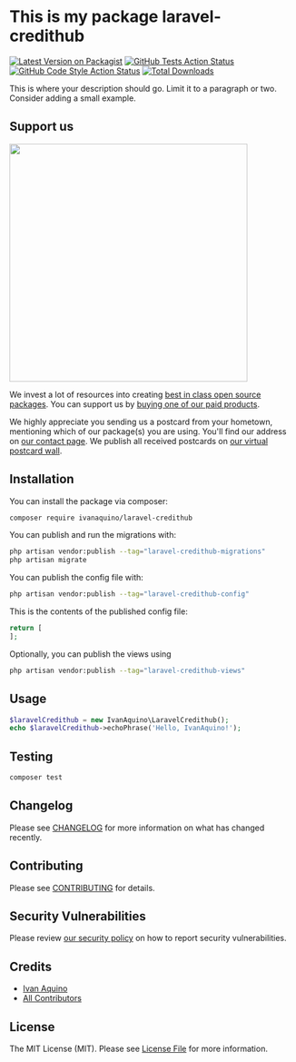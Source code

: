 # This is my package laravel-credithub

[![Latest Version on Packagist](https://img.shields.io/packagist/v/ivanaquino/laravel-credithub.svg?style=flat-square)](https://packagist.org/packages/ivanaquino/laravel-credithub)
[![GitHub Tests Action Status](https://img.shields.io/github/actions/workflow/status/ivanaquino/laravel-credithub/run-tests.yml?branch=main&label=tests&style=flat-square)](https://github.com/ivanaquino/laravel-credithub/actions?query=workflow%3Arun-tests+branch%3Amain)
[![GitHub Code Style Action Status](https://img.shields.io/github/actions/workflow/status/ivanaquino/laravel-credithub/fix-php-code-style-issues.yml?branch=main&label=code%20style&style=flat-square)](https://github.com/ivanaquino/laravel-credithub/actions?query=workflow%3A"Fix+PHP+code+style+issues"+branch%3Amain)
[![Total Downloads](https://img.shields.io/packagist/dt/ivanaquino/laravel-credithub.svg?style=flat-square)](https://packagist.org/packages/ivanaquino/laravel-credithub)

This is where your description should go. Limit it to a paragraph or two. Consider adding a small example.

## Support us

[<img src="https://github-ads.s3.eu-central-1.amazonaws.com/laravel-credithub.jpg?t=1" width="419px" />](https://spatie.be/github-ad-click/laravel-credithub)

We invest a lot of resources into creating [best in class open source packages](https://spatie.be/open-source). You can support us by [buying one of our paid products](https://spatie.be/open-source/support-us).

We highly appreciate you sending us a postcard from your hometown, mentioning which of our package(s) you are using. You'll find our address on [our contact page](https://spatie.be/about-us). We publish all received postcards on [our virtual postcard wall](https://spatie.be/open-source/postcards).

## Installation

You can install the package via composer:

```bash
composer require ivanaquino/laravel-credithub
```

You can publish and run the migrations with:

```bash
php artisan vendor:publish --tag="laravel-credithub-migrations"
php artisan migrate
```

You can publish the config file with:

```bash
php artisan vendor:publish --tag="laravel-credithub-config"
```

This is the contents of the published config file:

```php
return [
];
```

Optionally, you can publish the views using

```bash
php artisan vendor:publish --tag="laravel-credithub-views"
```

## Usage

```php
$laravelCredithub = new IvanAquino\LaravelCredithub();
echo $laravelCredithub->echoPhrase('Hello, IvanAquino!');
```

## Testing

```bash
composer test
```

## Changelog

Please see [CHANGELOG](CHANGELOG.md) for more information on what has changed recently.

## Contributing

Please see [CONTRIBUTING](CONTRIBUTING.md) for details.

## Security Vulnerabilities

Please review [our security policy](../../security/policy) on how to report security vulnerabilities.

## Credits

- [Ivan Aquino](https://github.com/IvanAquino)
- [All Contributors](../../contributors)

## License

The MIT License (MIT). Please see [License File](LICENSE.md) for more information.
